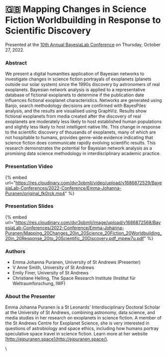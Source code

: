 # 🇬🇧 Mapping Changes in Science Fiction Worldbuilding in Response to Scientific Discovery

Presented at the [10th Annual BayesiaLab Conference](./) on Thursday, October 27, 2022.&#x20;

### Abstract&#x20;

We present a digital humanities application of Bayesian networks to investigate changes in science fiction portrayals of exoplanets (planets outside our solar system) since the 1990s discovery by astronomers of real exoplanets. Bayesian network analysis is applied to a representative database of fictional exoplanets to determine if the publication date influences fictional exoplanet characteristics. Networks are generated using Banjo, search methodology decisions are confirmed with BayesPiles analysis, and the results are visualised using GraphViz. Results show fictional exoplanets from media created after the discovery of real exoplanets are moderately less likely to host established human populations and slightly less likely to host intelligent native life. This change in response to the scientific discovery of thousands of exoplanets, many of which are not hospitable to humans, provides genre-wide evidence indicating that science fiction does communicate rapidly evolving scientific results. This research demonstrates the potential for Bayesian network analysis as a promising data science methodology in interdisciplinary academic practice.

### Presentation Video

{% embed url="https://res.cloudinary.com/dvr3obmlj/video/upload/v1686872529/BayesiaLab-Conferences/2022-Conference/Emma-Johanna-Puranen/original_fk0rck.mp4" %}

### Presentation Slides

{% embed url="https://res.cloudinary.com/dvr3obmlj/image/upload/v1686872568/BayesiaLab-Conferences/2022-Conference/Emma-Johanna-Puranen/Mapping_20Changes_20in_20Science_20Fiction_20Worldbuilding_20in_20Response_20to_20Scientific_20Discovery.pdf_mpew7u.pdf" %}

### Authors&#x20;

* Emma Johanna Puranen, University of St Andrews (Presenter)
* V Anne Smith, University of St Andrews
* Emily Finer, University of St Andrews
* Christiane Helling, The Space Research Institute (Institut für Weltraumforschung, IWF)

### About the Presenter&#x20;

Emma Johanna Puranen is a St Leonards’ Interdisciplinary Doctoral Scholar at the University of St Andrews, combining astronomy, data science, and media studies in her research on exoplanets in science fiction. A member of the St Andrews Centre for Exoplanet Science, she is very interested in questions of astrobiology and space ethics, including how humans portray speculative space travel in science fiction. Learn more at her website [http://ejpuranen.space](http://ejpuranen.space/).

\
